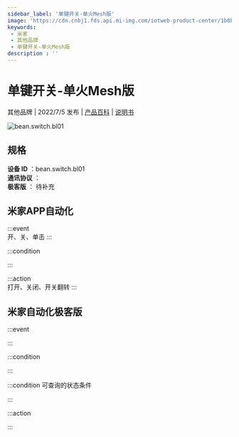 ```yaml
---
sidebar_label: '单键开关-单火Mesh版'
image: 'https://cdn.cnbj1.fds.api.mi-img.com/iotweb-product-center/1b0b7be42af2fba9d11437118b2299cb_1652151890352.png?GalaxyAccessKeyId=AKVGLQWBOVIRQ3XLEW&Expires=9223372036854775807&Signature=4TcEeiasZQ6SRJB7Y4ugnFQTQec='
keywords: 
 - 米家
 - 其他品牌
 - 单键开关-单火Mesh版
description : ''
---
```

# 单键开关-单火Mesh版

其他品牌 | 2022/7/5 发布 | [产品百科](https://home.mi.com/webapp/content/baike/product/index.html?model=bean.switch.bl01/) | [说明书](https://home.mi.com/views/introduction.html?model=bean.switch.bl01&region=cn)

![bean.switch.bl01](https://cdn.cnbj1.fds.api.mi-img.com/iotweb-product-center/1b0b7be42af2fba9d11437118b2299cb_1652151890352.png?GalaxyAccessKeyId=AKVGLQWBOVIRQ3XLEW&Expires=9223372036854775807&Signature=4TcEeiasZQ6SRJB7Y4ugnFQTQec=)

## 规格  
> 
**设备 ID** ：bean.switch.bl01  
**通讯协议** ：  
**极客版**  ： 待补充 


## 米家APP自动化  

:::event  
开、关、单击
:::

:::condition  

:::

:::action   
打开、关闭、开关翻转
:::

## 米家自动化极客版  

:::event  

:::

:::condition  

:::

:::condition 可查询的状态条件  

:::

:::action  

:::

        
